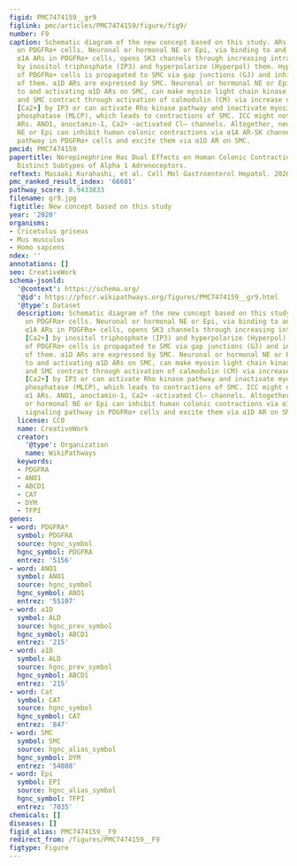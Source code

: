 ```yaml
---
figid: PMC7474159__gr9
figlink: pmc/articles/PMC7474159/figure/fig9/
number: F9
caption: Schematic diagram of the new concept based on this study. ARs are expressed
  on PDGFRα+ cells. Neuronal or hormonal NE or Epi, via binding to and activating
  α1A ARs in PDGFRα+ cells, opens SK3 channels through increasing intracellular [Ca2+]
  by inositol triphosphate (IP3) and hyperpolarize (Hyperpol) them. Hyperpolarization
  of PDGFRα+ cells is propagated to SMC via gap junctions (GJ) and inhibits contractions
  of them. α1D ARs are expressed by SMC. Neuronal or hormonal NE or Epi, via binding
  to and activating α1D ARs on SMC, can make myosin light chain kinase (MLCK) activated
  and SMC contract through activation of calmodulin (CM) via increase of intracellular
  [Ca2+] by IP3 or can activate Rho kinase pathway and inactivate myosin light chain
  phosphatase (MLCP), which leads to contractions of SMC. ICC might not express α1
  ARs. ANO1, anoctamin-1, Ca2+ -activated Cl– channels. Altogether, neuronal or hormonal
  NE or Epi can inhibit human colonic contractions via α1A AR-SK channel signaling
  pathway in PDGFRα+ cells and excite them via α1D AR on SMC.
pmcid: PMC7474159
papertitle: Norepinephrine Has Dual Effects on Human Colonic Contractions Through
  Distinct Subtypes of Alpha 1 Adrenoceptors.
reftext: Masaaki Kurahashi, et al. Cell Mol Gastroenterol Hepatol. 2020;10(3):658-671.e1.
pmc_ranked_result_index: '66681'
pathway_score: 0.9433833
filename: gr9.jpg
figtitle: New concept based on this study
year: '2020'
organisms:
- Cricetulus griseus
- Mus musculus
- Homo sapiens
ndex: ''
annotations: []
seo: CreativeWork
schema-jsonld:
  '@context': https://schema.org/
  '@id': https://pfocr.wikipathways.org/figures/PMC7474159__gr9.html
  '@type': Dataset
  description: Schematic diagram of the new concept based on this study. ARs are expressed
    on PDGFRα+ cells. Neuronal or hormonal NE or Epi, via binding to and activating
    α1A ARs in PDGFRα+ cells, opens SK3 channels through increasing intracellular
    [Ca2+] by inositol triphosphate (IP3) and hyperpolarize (Hyperpol) them. Hyperpolarization
    of PDGFRα+ cells is propagated to SMC via gap junctions (GJ) and inhibits contractions
    of them. α1D ARs are expressed by SMC. Neuronal or hormonal NE or Epi, via binding
    to and activating α1D ARs on SMC, can make myosin light chain kinase (MLCK) activated
    and SMC contract through activation of calmodulin (CM) via increase of intracellular
    [Ca2+] by IP3 or can activate Rho kinase pathway and inactivate myosin light chain
    phosphatase (MLCP), which leads to contractions of SMC. ICC might not express
    α1 ARs. ANO1, anoctamin-1, Ca2+ -activated Cl– channels. Altogether, neuronal
    or hormonal NE or Epi can inhibit human colonic contractions via α1A AR-SK channel
    signaling pathway in PDGFRα+ cells and excite them via α1D AR on SMC.
  license: CC0
  name: CreativeWork
  creator:
    '@type': Organization
    name: WikiPathways
  keywords:
  - PDGFRA
  - ANO1
  - ABCD1
  - CAT
  - DYM
  - TFPI
genes:
- word: PDGFRA*
  symbol: PDGFRA
  source: hgnc_symbol
  hgnc_symbol: PDGFRA
  entrez: '5156'
- word: ANO1
  symbol: ANO1
  source: hgnc_symbol
  hgnc_symbol: ANO1
  entrez: '55107'
- word: a1D
  symbol: ALD
  source: hgnc_prev_symbol
  hgnc_symbol: ABCD1
  entrez: '215'
- word: a1D
  symbol: ALD
  source: hgnc_prev_symbol
  hgnc_symbol: ABCD1
  entrez: '215'
- word: Cat
  symbol: CAT
  source: hgnc_symbol
  hgnc_symbol: CAT
  entrez: '847'
- word: SMC
  symbol: SMC
  source: hgnc_alias_symbol
  hgnc_symbol: DYM
  entrez: '54808'
- word: Epi
  symbol: EPI
  source: hgnc_alias_symbol
  hgnc_symbol: TFPI
  entrez: '7035'
chemicals: []
diseases: []
figid_alias: PMC7474159__F9
redirect_from: /figures/PMC7474159__F9
figtype: Figure
---
```

